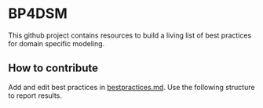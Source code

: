 # BP4DSM

This github project contains resources to build a living list of best practices for
domain specific modeling.

## How to contribute

Add and edit best practices in [bestpractices.md](bestpractices.md). Use the following structure to report results.


